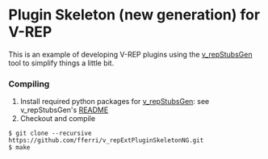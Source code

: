 # Plugin Skeleton (new generation) for V-REP

This is an example of developing V-REP plugins using the [v_repStubsGen](http://github.com/fferri/v_repStubsGen.git) tool to simplify things a little bit.

### Compiling

1. Install required python packages for [v_repStubsGen](https://github.com/fferri/v_repStubsGen): see v_repStubsGen's [README](external/v_repStubsGen/README.md)
2. Checkout and compile
```
$ git clone --recursive https://github.com/fferri/v_repExtPluginSkeletonNG.git
$ make
```
